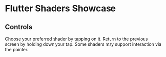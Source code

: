 # Flutter Shaders Showcase

## Controls

Choose your preferred shader by tapping on it.
Return to the previous screen by holding down your tap.
Some shaders may support interaction via the pointer.
